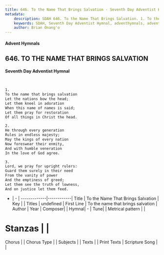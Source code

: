 ```yaml
---
title: 646. To the Name That Brings Salvation - Seventh Day Adventist Hymnal
metadata:
    description: SDAH 646. To the Name That Brings Salvation. 1. To the name that brings salvation Let the nations bow the head; Let them kneel in adoration When this name of names is said; Let them pray for restoration Of all things in Christ the head.
    keywords: SDAH, Seventh Day Adventist Hymnal, adventhymnals, advent hymnals, To the Name That Brings Salvation, To the name that brings salvation 
    author: Brian Onang'o
---
```


#### Advent Hymnals
## 646. TO THE NAME THAT BRINGS SALVATION
#### Seventh Day Adventist Hymnal

```txt


1.
To the name that brings salvation
Let the nations bow the head;
Let them kneel in adoration
When this name of names is said;
Let them pray for restoration
Of all things in Christ the head.

2.
He through every generation
Rules in endless majesty;
May the kings of every nation
Now foreswear their enmity,
And with humble veneration
In the love of God agree.

3.
Lord, we pray for upright rulers:
Guard them surely in their need
From the vanity of power
And the emptiness of greed;
Let them see the truth of lowness,
And on justice let them feed.


```

- |   -  |
-------------|------------|
Title | To the Name That Brings Salvation |
Key |  |
Titles | undefined |
First Line | To the name that brings salvation |
Author | 
Year | 
Composer|  |
Hymnal|  - |
Tune|  |
Metrical pattern | |
# Stanzas |  |
Chorus |  |
Chorus Type |  |
Subjects |  |
Texts |  |
Print Texts | 
Scripture Song |  |
  
